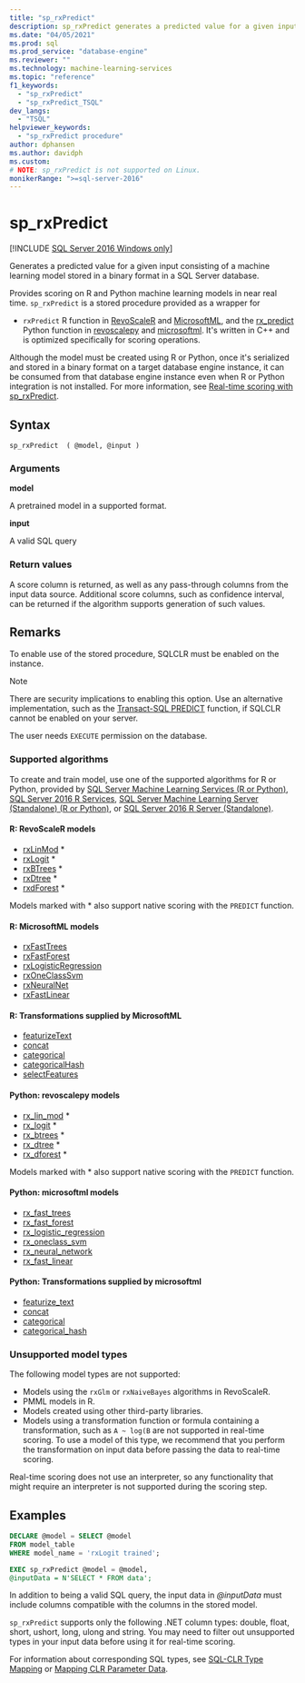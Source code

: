```yaml
---
title: "sp_rxPredict"
description: sp_rxPredict generates a predicted value for a given input consisting of a machine learning model stored in a binary format in a SQL Server database. 
ms.date: "04/05/2021"
ms.prod: sql
ms.prod_service: "database-engine"
ms.reviewer: ""
ms.technology: machine-learning-services
ms.topic: "reference"
f1_keywords: 
  - "sp_rxPredict"
  - "sp_rxPredict_TSQL"
dev_langs: 
  - "TSQL"
helpviewer_keywords: 
  - "sp_rxPredict procedure"
author: dphansen
ms.author: davidph
ms.custom: 
# NOTE: sp_rxPredict is not supported on Linux.
monikerRange: ">=sql-server-2016"
---
```

# sp_rxPredict  
[!INCLUDE [SQL Server 2016 Windows only](../../includes/applies-to-version/sqlserver2016-windows-only.md)]

Generates a predicted value for a given input consisting of a machine learning model stored in a binary format in a SQL Server database.

Provides scoring on R and Python machine learning models in near real time. `sp_rxPredict` is a stored procedure provided as a wrapper for 
- `rxPredict` R function in [RevoScaleR](/r-server/r-reference/revoscaler/revoscaler) and [MicrosoftML](/r-server/r-reference/microsoftml/microsoftml-package), and the [rx_predict](/machine-learning-server/python-reference/revoscalepy/rx-predict) Python function in [revoscalepy](/machine-learning-server/python-reference/revoscalepy/revoscalepy-package) and [microsoftml](/machine-learning-server/python-reference/microsoftml/microsoftml-package). It's written in C++ and is optimized specifically for scoring operations.

Although the model must be created using R or Python, once it's serialized and stored in a binary format on a target database engine instance, it can be consumed from that database engine instance even when R or Python integration is not installed. For more information, see [Real-time scoring with sp_rxPredict](../../machine-learning/predictions/real-time-scoring.md).

## Syntax

```
sp_rxPredict  ( @model, @input )
```

### Arguments

**model**

A pretrained model in a supported format. 

**input**

A valid SQL query

### Return values

A score column is returned, as well as any pass-through columns from the input data source.
Additional score columns, such as confidence interval, can be returned if the algorithm supports generation of such values.

## Remarks

To enable use of the stored procedure, SQLCLR must be enabled on the instance.

> [!NOTE]
> There are security implications to enabling this option. Use an alternative implementation, such as the [Transact-SQL PREDICT](../../t-sql/queries/predict-transact-sql.md?view=sql-server-2017&preserve-view=true) function, if SQLCLR cannot be enabled on your server.

The user needs `EXECUTE` permission on the database.

### Supported algorithms

To create and train model, use one of the supported algorithms for R or Python, provided by [SQL Server Machine Learning Services (R or Python)](../../machine-learning/sql-server-machine-learning-services.md), [SQL Server 2016 R Services](../../machine-learning/r/sql-server-r-services.md), [SQL Server Machine Learning Server (Standalone) (R or Python)](../../machine-learning/r/r-server-standalone.md), or [SQL Server 2016 R Server (Standalone)](../../machine-learning/r/r-server-standalone.md?view=sql-server-2016&preserve-view=true).

#### R: RevoScaleR models

  + [rxLinMod](/machine-learning-server/r-reference/revoscaler/rxlinmod) \*
  + [rxLogit](/machine-learning-server/r-reference/revoscaler/rxlogit) \*
  + [rxBTrees](/machine-learning-server/r-reference/revoscaler/rxbtrees) \*
  + [rxDtree](/machine-learning-server/r-reference/revoscaler/rxdtree) \*
  + [rxdForest](/machine-learning-server/r-reference/revoscaler/rxdforest) \*

Models marked with \* also support native scoring with the `PREDICT` function.

#### R: MicrosoftML models

  + [rxFastTrees](/machine-learning-server/r-reference/microsoftml/rxfasttrees)
  + [rxFastForest](/machine-learning-server/r-reference/microsoftml/rxfastforest)
  + [rxLogisticRegression](/machine-learning-server/r-reference/microsoftml/rxlogisticregression)
  + [rxOneClassSvm](/machine-learning-server/r-reference/microsoftml/rxoneclasssvm)
  + [rxNeuralNet](/machine-learning-server/r-reference/microsoftml/rxneuralnet)
  + [rxFastLinear](/machine-learning-server/r-reference/microsoftml/rxfastlinear)

#### R: Transformations supplied by MicrosoftML

  + [featurizeText](/machine-learning-server/r-reference/microsoftml/rxfasttrees)
  + [concat](/machine-learning-server/r-reference/microsoftml/concat)
  + [categorical](/machine-learning-server/r-reference/microsoftml/categorical)
  + [categoricalHash](/machine-learning-server/r-reference/microsoftml/categoricalHash)
  + [selectFeatures](/machine-learning-server/r-reference/microsoftml/selectFeatures)

#### Python: revoscalepy models

  + [rx_lin_mod](/machine-learning-server/python-reference/revoscalepy/rx-lin-mod) \*
  + [rx_logit](/machine-learning-server/python-reference/revoscalepy/rx-logit) \*
  + [rx_btrees](/machine-learning-server/python-reference/revoscalepy/rx-btrees) \*
  + [rx_dtree](/machine-learning-server/python-reference/revoscalepy/rx-dtree) \*
  + [rx_dforest](/machine-learning-server/python-reference/revoscalepy/rx-dforest) \*

Models marked with \* also support native scoring with the `PREDICT` function.

#### Python: microsoftml models

  + [rx_fast_trees](/machine-learning-server/python-reference/microsoftml/rx-fast-trees)
  + [rx_fast_forest](/machine-learning-server/python-reference/microsoftml/rx-fast-forest)
  + [rx_logistic_regression](/machine-learning-server/python-reference/microsoftml/rx-logistic-regression)
  + [rx_oneclass_svm](/machine-learning-server/python-reference/microsoftml/rx-oneclass-svm)
  + [rx_neural_network](/machine-learning-server/python-reference/microsoftml/rx-neural-network)
  + [rx_fast_linear](/machine-learning-server/python-reference/microsoftml/rx-fast-linear)

#### Python: Transformations supplied by microsoftml

  + [featurize_text](/machine-learning-server/python-reference/microsoftml/rx-fast-trees)
  + [concat](/machine-learning-server/python-reference/microsoftml/concat)
  + [categorical](/machine-learning-server/python-reference/microsoftml/categorical)
  + [categorical_hash](/machine-learning-server/python-reference/microsoftml/categorical-hash)
  
### Unsupported model types

The following model types are not supported:

+ Models using the `rxGlm` or `rxNaiveBayes` algorithms in RevoScaleR.
+ PMML models in R.
+ Models created using other third-party libraries.
+ Models using a transformation function or formula containing a transformation, such as `A ~ log(B` are not supported in real-time scoring. To use a model of this type, we recommend that you perform the transformation on input data before passing the data to real-time scoring.

Real-time scoring does not use an interpreter, so any functionality that might require an interpreter is not supported during the scoring step.

## Examples

```sql
DECLARE @model = SELECT @model 
FROM model_table 
WHERE model_name = 'rxLogit trained';

EXEC sp_rxPredict @model = @model,
@inputData = N'SELECT * FROM data';
```

In addition to being a valid SQL query, the input data in *\@inputData* must include columns compatible with the columns in the stored model.

`sp_rxPredict` supports only the following .NET column types: double, float, short, ushort, long, ulong and string. You may need to filter out unsupported types in your input data before using it for real-time scoring.

For information about corresponding SQL types, see [SQL-CLR Type Mapping](/dotnet/framework/data/adonet/sql/linq/sql-clr-type-mapping) or [Mapping CLR Parameter Data](../clr-integration-database-objects-types-net-framework/mapping-clr-parameter-data.md).

